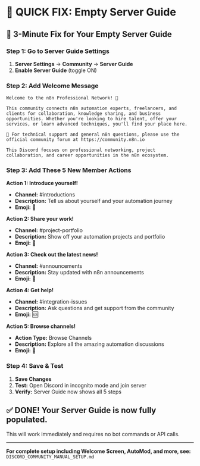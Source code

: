 # 🚀 QUICK FIX: Empty Server Guide

## 🎯 **3-Minute Fix for Your Empty Server Guide**

### **Step 1: Go to Server Guide Settings**
1. **Server Settings** → **Community** → **Server Guide**
2. **Enable Server Guide** (toggle ON)

### **Step 2: Add Welcome Message**
```
Welcome to the n8n Professional Network! 🚀

This community connects n8n automation experts, freelancers, and clients for collaboration, knowledge sharing, and business opportunities. Whether you're looking to hire talent, offer your services, or learn advanced techniques, you'll find your place here.

💼 For technical support and general n8n questions, please use the official community forum at https://community.n8n.io

This Discord focuses on professional networking, project collaboration, and career opportunities in the n8n ecosystem.
```

### **Step 3: Add These 5 New Member Actions**

**Action 1: Introduce yourself!**
- **Channel:** #introductions
- **Description:** Tell us about yourself and your automation journey
- **Emoji:** 👋

**Action 2: Share your work!**
- **Channel:** #project-portfolio
- **Description:** Show off your automation projects and portfolio  
- **Emoji:** 🎨

**Action 3: Check out the latest news!**
- **Channel:** #announcements
- **Description:** Stay updated with n8n announcements
- **Emoji:** 📢

**Action 4: Get help!**
- **Channel:** #integration-issues
- **Description:** Ask questions and get support from the community
- **Emoji:** 🆘

**Action 5: Browse channels!**
- **Action Type:** Browse Channels
- **Description:** Explore all the amazing automation discussions
- **Emoji:** 🧭

### **Step 4: Save & Test**
1. **Save Changes**
2. **Test:** Open Discord in incognito mode and join server
3. **Verify:** Server Guide now shows all 5 steps

## ✅ **DONE! Your Server Guide is now fully populated.**

This will work immediately and requires no bot commands or API calls.

---

**For complete setup including Welcome Screen, AutoMod, and more, see:** `DISCORD_COMMUNITY_MANUAL_SETUP.md`
